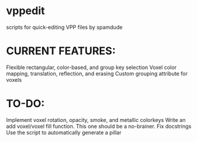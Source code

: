 # vppedit
scripts for quick-editing VPP files by spamdude

# CURRENT FEATURES:
Flexible rectangular, color-based, and group key selection
Voxel color mapping, translation, reflection, and erasing
Custom grouping attribute for voxels

# TO-DO:
Implement voxel rotation, opacity, smoke, and metallic colorkeys
Write an add voxel/voxel fill function. This one should be a no-brainer.
Fix docstrings
Use the script to automatically generate a pillar
